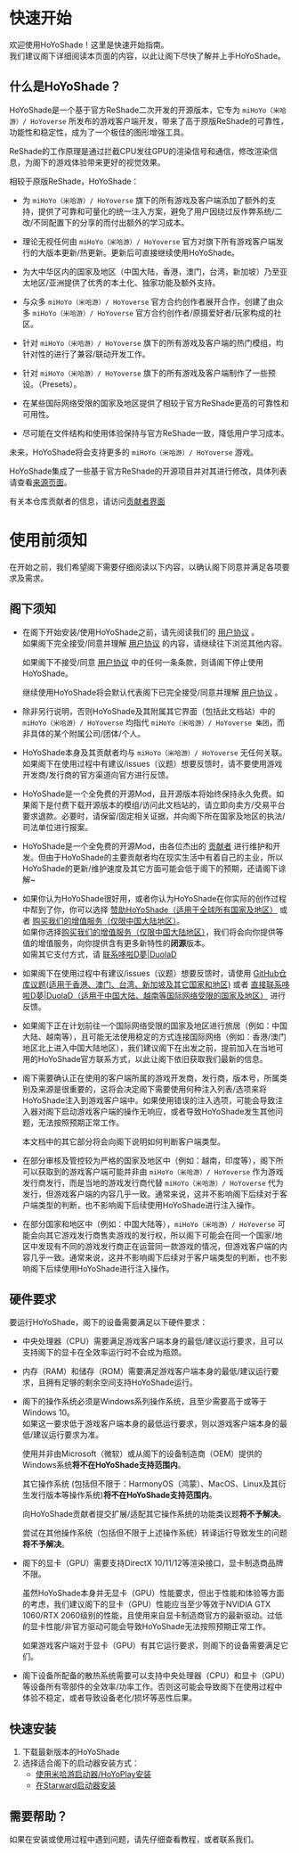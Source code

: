 # 快速开始

欢迎使用HoYoShade！这里是快速开始指南。  
我们建议阁下详细阅读本页面的内容，以此让阁下尽快了解并上手HoYoShade。

## 什么是HoYoShade？

HoYoShade是一个基于官方ReShade二次开发的开源版本，它专为 `miHoYo（米哈游）/ HoYoverse` 所发布的游戏客户端开发，带来了高于原版ReShade的可靠性，功能性和稳定性，成为了一个极佳的图形增强工具。  

ReShade的工作原理是通过拦截CPU发往GPU的渲染信号和通信，修改渲染信息，为阁下的游戏体验带来更好的视觉效果。  

相较于原版ReShade，HoYoShade：

- 为 `miHoYo（米哈游）/ HoYoverse` 旗下的所有游戏及客户端添加了额外的支持，提供了可靠和可量化的统一注入方案，避免了用户因绕过反作弊系统/二改/不同配置下的分享的而付出额外的学习成本。
  
- 理论无视任何由 `miHoYo（米哈游）/ HoYoverse` 官方对旗下所有游戏客户端发行的大版本更新/热更新。更新后可直接继续使用HoYoShade。
  
- 为大中华区内的国家及地区（中国大陆，香港，澳门，台湾，新加坡）乃至亚太地区/亚洲提供了优秀的本土化、独家功能及额外支持。
  
- 与众多 `miHoYo（米哈游）/ HoYoverse` 官方合约创作者展开合作，创建了由众多 `miHoYo（米哈游）/ HoYoverse` 官方合约创作者/原摄爱好者/玩家构成的社区。
  
- 针对 `miHoYo（米哈游）/ HoYoverse` 旗下的所有游戏及客户端的热门模组，均针对性的进行了兼容/联动开发工作。
  
- 针对 `miHoYo（米哈游）/ HoYoverse` 旗下的所有游戏及客户端制作了一些预设。（Presets）。
  
- 在某些国际网络受限的国家及地区提供了相较于官方ReShade更高的可靠性和可用性。
  
- 尽可能在文件结构和使用体验保持与官方ReShade一致，降低用户学习成本。

未来，HoYoShade将会支持更多的 `miHoYo（米哈游）/ HoYoverse` 游戏。

HoYoShade集成了一些基于官方ReShade的开源项目并对其进行修改，具体列表请查看[来源页面](#〢-来源)。

有关本仓库贡献者的信息，请访问[贡献者界面](#〢-贡献者)

# 使用前须知

在开始之前，我们希望阁下需要仔细阅读以下内容，以确认阁下同意并满足各项要求及需求。

## 阁下须知

- 在阁下开始安装/使用HoYoShade之前，请先阅读我们的 [用户协议](/user-agreement) 。  
  如果阁下完全接受/同意并理解 [用户协议](/user-agreement) 的内容，请继续往下浏览其他内容。  

  如果阁下不接受/同意 [用户协议](/user-agreement) 中的任何一条条款，则请阁下停止使用HoYoShade。  

  继续使用HoYoShade将会默认代表阁下已完全接受/同意并理解 [用户协议](/user-agreement) 。

- 除非另行说明，否则HoYoShade及其附属其它界面（包括此文档站）中的 `miHoYo（米哈游）/ HoYoverse` 均指代 `miHoYo（米哈游）/ HoYoverse 集团`，而非具体的某个附属公司/团体/个人。
  
- HoYoShade本身及其贡献者均与 `miHoYo（米哈游）/ HoYoverse` 无任何关联。如果阁下在使用过程中有建议/issues（议题）想要反馈时，请不要使用游戏开发商/发行商的官方渠道向官方进行反馈。
  
- HoYoShade是一个全免费的开源Mod，且开源版本将始终保持永久免费。如果阁下是付费下载开源版本的模组/访问此文档站的，请立即向卖方/交易平台要求退款。必要时，请保留/固定相关证据，并向阁下所在国家及地区的执法/司法单位进行报案。

- HoYoShade是一个全免费的开源Mod，由各位杰出的 [贡献者](#〢-贡献者) 进行维护和开发。但由于HoYoShade的主要贡献者均在现实生活中有着自己的主业，所以HoYoShade的更新/维护速度及其它方面可能会低于阁下的预期，还请阁下谅解~

- 如果你认为HoYoShade很好用，或者你认为HoYoShade在你实际的创作过程中帮到了你，你可以选择 [赞助HoYoShade（适用于全球所有国家及地区）](#〢-赞助HoYoShade) 或者 [购买我们的增值服务（仅限中国大陆地区）](#〢-增值服务)。  
  如果你选择[购买我们的增值服务（仅限中国大陆地区）](#〢-增值服务)，我们将会向你提供等值的增值服务，向你提供含有更多新特性的**闭源**版本。  
  如需其它支付方式，请 [联系哆啦D夢|DuolaD](https://github.com/DuolaD)

- 如果阁下在使用过程中有建议/issues（议题）想要反馈时，请使用 [GitHub仓库议题(适用于香港、澳门、台湾、新加坡及其它国家和地区)](https://github.com/DuolaD/HoYoShade/issues) 或者 [直接联系哆啦D夢|DuolaD（适用于中国大陆、越南等国际网络受限的国家及地区）](https://github.com/DuolaD) 进行反馈。

- 如果阁下正在计划前往一个国际网络受限的国家及地区进行旅居（例如：中国大陆、越南等），且可能无法使用稳定的方式连接国际网络（例如：香港/澳门地区北上进入中国大陆地区），我们建议阁下在出发之前，提前加入在当地可用的HoYoShade官方联系方式，以此让阁下依旧获取我们最新的信息。
  
- 阁下需要确认正在使用的客户端所属的游戏开发商，发行商，版本号，所属类别及来源是很重要的，这将会决定阁下需要使用何种注入列表/选项来将HoYoShade注入到游戏客户端中。如果使用错误的注入选项，可能会导致注入器对阁下启动游戏客户端的操作无响应，或者导致HoYoShade发生其他问题，无法按照预期正常工作。
  
  本文档中的其它部分将会向阁下说明如何判断客户端类型。

- 在部分审核及管控较为严格的国家及地区中（例如：越南，印度等），阁下所可以获取到的游戏客户端可能并非由 `miHoYo（米哈游）/ HoYoverse` 作为游戏发行商发行，而是当地的游戏发行商代替 `miHoYo（米哈游）/ HoYoverse` 代为发行，但游戏客户端的内容几乎一致。通常来说，这并不影响阁下后续对于客户端类型的判断，也不影响阁下后续使用HoYoShade进行注入操作。

- 在部分国家和地区中（例如：中国大陆等），`miHoYo（米哈游）/ HoYoverse` 可能会向其它游戏发行商售卖游戏的发行权，所以阁下可能会在同一个国家/地区中发现有不同的游戏发行商正在运营同一款游戏的情况，但游戏客户端的内容几乎一致。通常来说，这并不影响阁下后续对于客户端类型的判断，也不影响阁下后续使用HoYoShade进行注入操作。

## 硬件要求

要运行HoYoShade，阁下的设备需要满足以下硬件要求：

- 中央处理器（CPU）需要满足游戏客户端本身的最低/建议运行要求，且可以支持阁下的显卡在全效率运行时不会成为瓶颈。
  
- 内存（RAM）和储存（ROM）需要满足游戏客户端本身的最低/建议运行要求，且拥有足够的剩余空间支持HoYoShade运行。
  
- 阁下的操作系统必须是Windows系列操作系统，且至少需要高于或等于Windows 10。  
  如果这一要求低于游戏客户端本身的最低运行要求，则以游戏客户端本身的最低/建议运行要求为准。  

  使用并非由Microsoft（微软）或从阁下的设备制造商（OEM）提供的Windows系统**将不在HoYoShade支持范围内**。  

  其它操作系统 (包括但不限于：HarmonyOS（鸿蒙）、MacOS、Linux及其衍生发行版本等操作系统)**将不在HoYoShade支持范围内**。  
  
  向HoYoShade贡献者提交扩展/适配其它操作系统的功能类议题**将不予解决**。  

  尝试在其他操作系统（包括但不限于上述操作系统）转译运行导致发生的问题**将不予解决**。

- 阁下的显卡（GPU）需要支持DirectX 10/11/12等渲染接口，显卡制造商品牌不限。
  
  虽然HoYoShade本身并无显卡（GPU）性能要求，但出于性能和体验等方面的考虑，我们建议阁下的显卡（GPU）性能应当至少等效于NVIDIA GTX 1060/RTX 2060级别的性能，且使用来自显卡制造商官方的最新驱动。过低的显卡性能/非官方驱动可能会导致HoYoShade无法按照预期正常工作。  

  如果游戏客户端对于显卡（GPU）有其它运行要求，则阁下的设备需要满足它们。  
  
- 阁下设备所配备的散热系统需要可以支持中央处理器（CPU）和显卡（GPU）等设备所有零部件的全效率/功率工作。否则这可能会导致阁下在使用过程中体验不稳定，或者导致设备老化/损坏等恶性后果。

## 快速安装

1. 下载最新版本的HoYoShade
2. 选择适合阁下的启动器安装方式：
   - [使用米哈游启动器/HoYoPlay安装](/zh_cn/教程/mihoyo-launcher)
   - [在Starward启动器安装](/zh_cn/教程/starward-launcher)

## 需要帮助？

如果在安装或使用过程中遇到问题，请先仔细查看教程，或者联系我们。